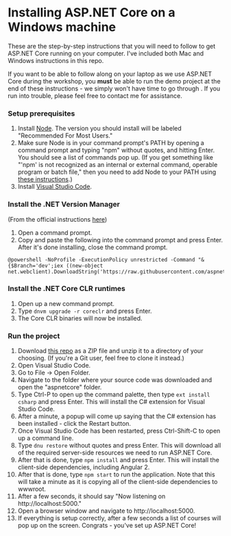 # Installing ASP.NET Core on a Windows machine
These are the step-by-step instructions that you will need to follow to get ASP.NET Core running on your computer.  I've included both Mac and Windows instructions in this repo.

If you want to be able to follow along on your laptop as we use ASP.NET Core during the workshop, you **must** be able to run the demo project at the end of these instructions - we simply won't have time to go through .  If you run into trouble, please feel free to contact me for assistance.

### Setup prerequisites

1. Install [Node](https://nodejs.org).  The version you should install will be labeled "Recommended For Most Users."
2. Make sure Node is in your command prompt's PATH by opening a command prompt and typing "npm" without quotes, and hitting Enter.  You should see a list of commands pop up.  (If you get something like "'npm' is not recognized as an internal or external command, operable program or batch file," then you need to add Node to your PATH using [these instructions](http://stackoverflow.com/a/27864253).)
3. Install [Visual Studio Code](https://code.visualstudio.com/Download).

### Install the .NET Version Manager

(From the official instructions [here](http://docs.asp.net/en/latest/getting-started/installing-on-windows.html#install-asp-net-5-from-the-command-line))

1. Open a command prompt.
2. Copy and paste the following into the command prompt and press Enter.  After it's done installing, close the command prompt.  
```
@powershell -NoProfile -ExecutionPolicy unrestricted -Command "&{$Branch='dev';iex ((new-object net.webclient).DownloadString('https://raw.githubusercontent.com/aspnet/Home/dev/dnvminstall.ps1'))}"
```

### Install the .NET Core CLR runtimes

1. Open up a new command prompt.
2. Type `dnvm upgrade -r coreclr` and press Enter.
3. The Core CLR binaries will now be installed.

### Run the project
1. Download [this repo](https://github.com/schneidenbach/Angular2AndAspNetCoreSample) as a ZIP file and unzip it to a directory of your choosing. (If you're a Git user, feel free to clone it instead.)
2. Open Visual Studio Code.
3. Go to File -> Open Folder.
4. Navigate to the folder where your source code was downloaded and open the "aspnetcore" folder.
5. Type Ctrl-P to open up the command palette, then type `ext install csharp` and press Enter.  This will install the C# extension for Visual Studio Code.
6. After a minute, a popup will come up saying that the C# extension has been installed - click the Restart button.
7. Once Visual Studio Code has been restarted, press Ctrl-Shift-C to open up a command line.
8. Type `dnu restore` without quotes and press Enter.  This will download all of the required server-side resources we need to run ASP.NET Core.
9. After that is done, type `npm install` and press Enter.  This will install the client-side dependencies, including Angular 2.
10. After that is done, type `npm start` to run the application.  Note that this will take a minute as it is copying all of the client-side dependencies to wwwroot.
7. After a few seconds, it should say "Now listening on http://localhost:5000."
15. Open a browser window and navigate to http://localhost:5000.
16. If everything is setup correctly, after a few seconds a list of courses will pop up on the screen.  Congrats - you've set up ASP.NET Core!